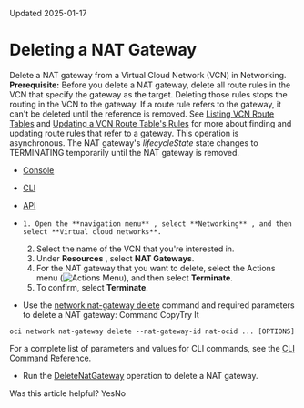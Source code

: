 Updated 2025-01-17
# Deleting a NAT Gateway
Delete a NAT gateway from a Virtual Cloud Network (VCN) in Networking.
**Prerequisite:** Before you delete a NAT gateway, delete all route rules in the VCN that specify the gateway as the target. Deleting those rules stops the routing in the VCN to the gateway. If a route rule refers to the gateway, it can't be deleted until the reference is removed.
See [Listing VCN Route Tables](https://docs.oracle.com/en-us/iaas/Content/Network/Tasks/list-routetable.htm#list-routetable "List VCN route tables in a given VCN and compartment.") and [Updating a VCN Route Table's Rules](https://docs.oracle.com/en-us/iaas/Content/Network/Tasks/update-rules-routetable.htm#update-rules-routetable "Add, edit, or delete rules for a Virtual Cloud Network \(VCN\) route table.") for more about finding and updating route rules that refer to a gateway.
This operation is asynchronous. The NAT gateway's _lifecycleState_ state changes to TERMINATING temporarily until the NAT gateway is removed.
  * [Console](https://docs.oracle.com/en-us/iaas/Content/Network/Tasks/nat-delete.htm)
  * [CLI](https://docs.oracle.com/en-us/iaas/Content/Network/Tasks/nat-delete.htm)
  * [API](https://docs.oracle.com/en-us/iaas/Content/Network/Tasks/nat-delete.htm)


  *     1. Open the **navigation menu** , select **Networking** , and then select **Virtual cloud networks**.
    2. Select the name of the VCN that you're interested in.
    3. Under **Resources** , select **NAT Gateways**. 
    4. For the NAT gateway that you want to delete, select the Actions menu (![Actions Menu](https://docs.oracle.com/en-us/iaas/Content/libraries/global-images/actions-menu.png)), and then select **Terminate**.
    5. To confirm, select **Terminate**. 
  * Use the [network nat-gateway delete](https://docs.oracle.com/iaas/tools/oci-cli/latest/oci_cli_docs/cmdref/network/nat-gateway/delete.htm) command and required parameters to delete a NAT gateway:
Command
CopyTry It
```
oci network nat-gateway delete --nat-gateway-id nat-ocid ... [OPTIONS]
```

For a complete list of parameters and values for CLI commands, see the [CLI Command Reference](https://docs.oracle.com/iaas/tools/oci-cli/latest).
  * Run the [DeleteNatGateway](https://docs.oracle.com/iaas/api/#/en/iaas/latest/NatGateway/DeleteNatGateway) operation to delete a NAT gateway.


Was this article helpful?
YesNo

